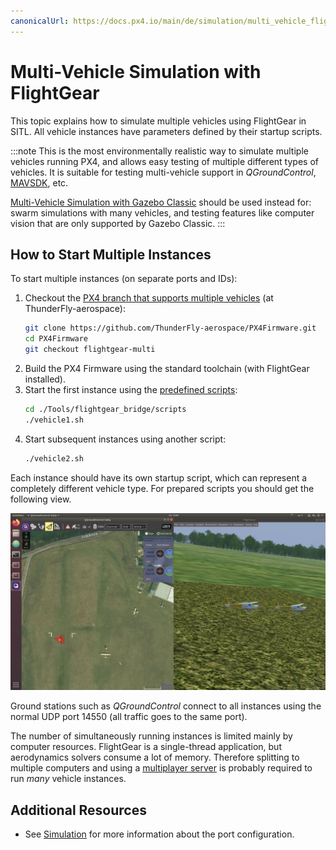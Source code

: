 ```yaml
---
canonicalUrl: https://docs.px4.io/main/de/simulation/multi_vehicle_flightgear
---
```


# Multi-Vehicle Simulation with FlightGear

This topic explains how to simulate multiple vehicles using FlightGear in SITL. All vehicle instances have parameters defined by their startup scripts.

:::note
This is the most environmentally realistic way to simulate multiple vehicles running PX4, and allows easy testing of multiple different types of vehicles. It is suitable for testing multi-vehicle support in *QGroundControl*, [MAVSDK](https://mavsdk.mavlink.io/), etc.

[Multi-Vehicle Simulation with Gazebo Classic](../sim_gazebo_classic/multi_vehicle_simulation_gazebo.md) should be used instead for: swarm simulations with many vehicles, and testing features like computer vision that are only supported by Gazebo Classic.
:::

## How to Start Multiple Instances

To start multiple instances (on separate ports and IDs):

1. Checkout the [PX4 branch that supports multiple vehicles](https://github.com/ThunderFly-aerospace/PX4Firmware/tree/flightgear-multi) (at ThunderFly-aerospace):
   ```bash
   git clone https://github.com/ThunderFly-aerospace/PX4Firmware.git
   cd PX4Firmware
   git checkout flightgear-multi  
   ```
1. Build the PX4 Firmware using the standard toolchain (with FlightGear installed).
1. Start the first instance using the [predefined scripts](https://github.com/ThunderFly-aerospace/PX4-FlightGear-Bridge/tree/master/scripts):
   ```bash
   cd ./Tools/flightgear_bridge/scripts
   ./vehicle1.sh
   ```
1. Start subsequent instances using another script:
   ```bash
   ./vehicle2.sh
   ```

Each instance should have its own startup script, which can represent a completely different vehicle type. For prepared scripts you should get the following view.

![Multi-vehicle simulation using PX4 SITL and FlightGear](../../assets/simulation/flightgear/flightgear-multi-vehicle-sitl.jpg)

Ground stations such as *QGroundControl* connect to all instances using the normal UDP port 14550 (all traffic goes to the same port).

The number of simultaneously running instances is limited mainly by computer resources. FlightGear is a single-thread application, but aerodynamics solvers consume a lot of memory. Therefore splitting to multiple computers and using a [multiplayer server](https://wiki.flightgear.org/Howto:Multiplayer) is probably required to run *many* vehicle instances.

## Additional Resources

* See [Simulation](../simulation/README.md) for more information about the port configuration.
